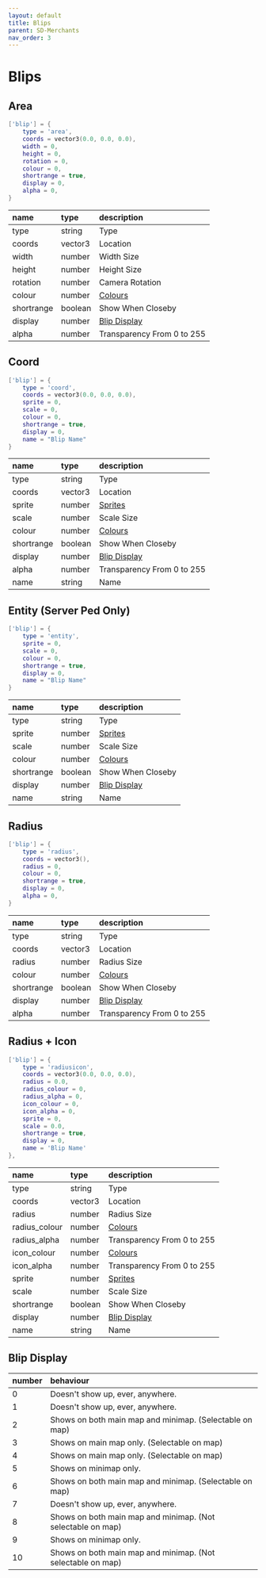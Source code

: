 ```yaml
---
layout: default
title: Blips
parent: SD-Merchants
nav_order: 3
---
```


# Blips


## Area
```lua
['blip'] = {
    type = 'area',
    coords = vector3(0.0, 0.0, 0.0),
    width = 0,
    height = 0,
    rotation = 0,
    colour = 0,
    shortrange = true,
    display = 0,
    alpha = 0,
}
```

| name            | type           | description     |
|:----------------|:---------------|:----------------|
| type            | string         | Type            |
| coords          | vector3        | Location        |
| width           | number         | Width Size      |
| height          | number         | Height Size     |
| rotation        | number         | Camera Rotation |
| colour          | number         | [Colours](https://docs.fivem.net/docs/game-references/blips/#blip-colors) |
| shortrange      | boolean        | Show When Closeby |
| display         | number         | [Blip Display](#blip-display) |
| alpha           | number         | Transparency From 0 to 255 |

## Coord
```lua
['blip'] = {
    type = 'coord',
    coords = vector3(0.0, 0.0, 0.0),
    sprite = 0,
    scale = 0, 
    colour = 0,
    shortrange = true,
    display = 0,
    name = "Blip Name"
}
```

| name            | type           | description     |
|:----------------|:---------------|:----------------|
| type            | string         | Type            |
| coords          | vector3        | Location        |
| sprite          | number         | [Sprites](https://docs.fivem.net/docs/game-references/blips/#blips)      |
| scale           | number         | Scale Size      |
| colour          | number         | [Colours](https://docs.fivem.net/docs/game-references/blips/#blip-colors) |
| shortrange      | boolean        | Show When Closeby |
| display         | number         | [Blip Display](#blip-display) |
| alpha           | number         | Transparency From 0 to 255 |
| name            | string         | Name |

## Entity (Server Ped Only)
```lua
['blip'] = {
    type = 'entity',
    sprite = 0,
    scale = 0,
    colour = 0,
    shortrange = true,
    display = 0,
    name = "Blip Name"
}
```

| name            | type           | description     |
|:----------------|:---------------|:----------------|
| type            | string         | Type            |
| sprite          | number         | [Sprites](https://docs.fivem.net/docs/game-references/blips/#blips)      |
| scale           | number         | Scale Size      |
| colour          | number         | [Colours](https://docs.fivem.net/docs/game-references/blips/#blip-colors) |
| shortrange      | boolean        | Show When Closeby |
| display         | number         | [Blip Display](#blip-display) |
| name            | string         | Name |

## Radius
```lua
['blip'] = {
    type = 'radius',
    coords = vector3(),
    radius = 0,
    colour = 0,
    shortrange = true,
    display = 0,
    alpha = 0,
}
```

| name            | type           | description     |
|:----------------|:---------------|:----------------|
| type            | string         | Type            |
| coords          | vector3        | Location        |
| radius          | number         | Radius Size     |
| colour          | number         | [Colours](https://docs.fivem.net/docs/game-references/blips/#blip-colors) |
| shortrange      | boolean        | Show When Closeby |
| display         | number         | [Blip Display](#blip-display) |
| alpha           | number         | Transparency From 0 to 255 |

## Radius + Icon
```lua
['blip'] = {
    type = 'radiusicon',
    coords = vector3(0.0, 0.0, 0.0),
    radius = 0.0,
    radius_colour = 0,
    radius_alpha = 0,
    icon_colour = 0,
    icon_alpha = 0,
    sprite = 0,
    scale = 0.0,
    shortrange = true,
    display = 0,
    name = 'Blip Name'
},
```

| name            | type           | description     |
|:----------------|:---------------|:----------------|
| type            | string         | Type            |
| coords          | vector3        | Location        |
| radius          | number         | Radius Size     |
| radius_colour   | number         | [Colours](https://docs.fivem.net/docs/game-references/blips/#blip-colors) |
| radius_alpha    | number         | Transparency From 0 to 255 |
| icon_colour     | number         | [Colours](https://docs.fivem.net/docs/game-references/blips/#blip-colors) |
| icon_alpha      | number         | Transparency From 0 to 255 |
| sprite          | number         | [Sprites](https://docs.fivem.net/docs/game-references/blips/#blips)      |
| scale           | number         | Scale Size      |
| shortrange      | boolean        | Show When Closeby |
| display         | number         | [Blip Display](#blip-display) |
| name            | string         | Name |


## Blip Display

| number          | behaviour                                                   |
|:----------------|:------------------------------------------------------------|
| 0               | Doesn't show up, ever, anywhere.                            |
| 1               | Doesn't show up, ever, anywhere.                            |
| 2               | Shows on both main map and minimap. (Selectable on map)     |
| 3               | Shows on main map only. (Selectable on map)                 |
| 4               | Shows on main map only. (Selectable on map)                 |
| 5               | Shows on minimap only.                                      |
| 6               | Shows on both main map and minimap. (Selectable on map)     |
| 7               | Doesn't show up, ever, anywhere.                            |
| 8               | Shows on both main map and minimap. (Not selectable on map) |
| 9               | Shows on minimap only.                                      |
| 10              | Shows on both main map and minimap. (Not selectable on map) |